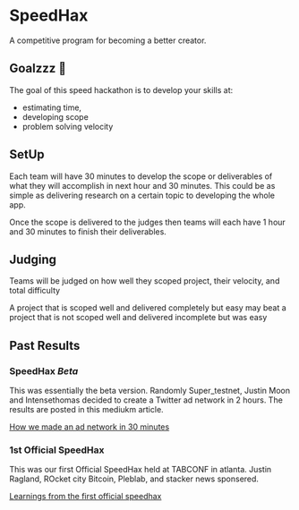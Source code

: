 # SpeedHax
A competitive program for becoming a better creator. 

## Goalzzz 🤯

The goal of this speed hackathon is to develop your skills at:
- estimating time, 
- developing scope 
- problem solving velocity


## SetUp

Each team will have 30 minutes to develop the scope or deliverables of what they will accomplish in next hour and 30 minutes. This could be as simple as delivering research on a certain topic to developing the whole app.

Once the scope is delivered to the judges then teams will each have 1 hour and 30 minutes to finish their deliverables.

## Judging

Teams will be judged on how well they scoped project, their velocity, and total difficulty

A project that is scoped well and delivered completely but easy may beat a project that is not scoped well and delivered incomplete but was easy

## Past Results

### SpeedHax *Beta* 
   
This was essentially the beta version.  Randomly Super_testnet, Justin Moon and Intensethomas decided to create a Twitter ad network in 2 hours. The results are posted in this mediukm article.

[How we made an ad network in 30 minutes ](https://medium.com/@intensethomas/how-we-used-deep-work-to-build-an-ad-network-in-30-minutes-ef5fc631af13)

### 1st Official SpeedHax

This was our first Official SpeedHax held at TABCONF in atlanta. Justin Ragland,  ROcket city Bitcoin, Pleblab, and stacker news sponsered.

[Learnings from the first official speedhax](https://twitter.com/intensethomas/status/1582020728765186050?s=20&t=_3ZH4zh2wMQ5IfIehPBatA)
  
